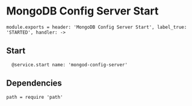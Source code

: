 
# MongoDB Config Server Start

    module.exports = header: 'MongoDB Config Server Start', label_true: 'STARTED', handler: ->

## Start

      @service.start name: 'mongod-config-server'

## Dependencies

    path = require 'path'
